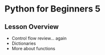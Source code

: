 # Python for Beginners 5

## Lesson Overview

* Control flow review... again
* Dictionaries
* More about functions
